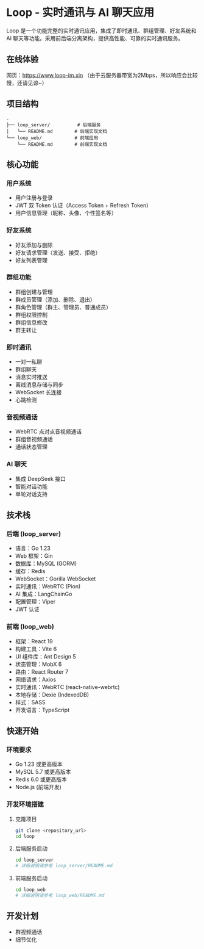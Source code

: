 # Loop - 实时通讯与 AI 聊天应用

Loop 是一个功能完整的实时通讯应用，集成了即时通讯、群组管理、好友系统和 AI 聊天等功能。采用前后端分离架构，提供高性能、可靠的实时通讯服务。

## 在线体验
网页：https://www.loop-im.xin
（由于云服务器带宽为2Mbps，所以响应会比较慢，还请见谅~）
## 项目结构

```
.
├── loop_server/          # 后端服务
│   └── README.md        # 后端实现文档
└── loop_web/            # 前端应用
    └── README.md        # 前端实现文档
```

## 核心功能

### 用户系统
- 用户注册与登录
- JWT 双 Token 认证（Access Token + Refresh Token）
- 用户信息管理（昵称、头像、个性签名等）

### 好友系统
- 好友添加与删除
- 好友请求管理（发送、接受、拒绝）
- 好友列表管理

### 群组功能
- 群组创建与管理
- 群成员管理（添加、删除、退出）
- 群角色管理（群主、管理员、普通成员）
- 群组权限控制
- 群组信息修改
- 群主转让

### 即时通讯
- 一对一私聊
- 群组聊天
- 消息实时推送
- 离线消息存储与同步
- WebSocket 长连接
- 心跳检测

### 音视频通话
- WebRTC 点对点音视频通话
- 群组音视频通话
- 通话状态管理

### AI 聊天
- 集成 DeepSeek 接口
- 智能对话功能
- 单轮对话支持

## 技术栈

### 后端 (loop_server)
- 语言：Go 1.23
- Web 框架：Gin
- 数据库：MySQL (GORM)
- 缓存：Redis
- WebSocket：Gorilla WebSocket
- 实时通讯：WebRTC (Pion)
- AI 集成：LangChainGo
- 配置管理：Viper
- JWT 认证

### 前端 (loop_web)
- 框架：React 19
- 构建工具：Vite 6
- UI 组件库：Ant Design 5
- 状态管理：MobX 6
- 路由：React Router 7
- 网络请求：Axios
- 实时通讯：WebRTC (react-native-webrtc)
- 本地存储：Dexie (IndexedDB)
- 样式：SASS
- 开发语言：TypeScript

## 快速开始

### 环境要求
- Go 1.23 或更高版本
- MySQL 5.7 或更高版本
- Redis 6.0 或更高版本
- Node.js (前端开发)

### 开发环境搭建

1. 克隆项目
   ```bash
   git clone <repository_url>
   cd loop
   ```

2. 后端服务启动
   ```bash
   cd loop_server
   # 详细说明请参考 loop_server/README.md
   ```

3. 前端服务启动
   ```bash
   cd loop_web
   # 详细说明请参考 loop_web/README.md
   ```

## 开发计划

- 群视频通话
- 细节优化
